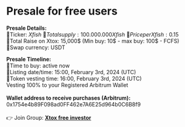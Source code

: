 # Presale for free users

**Presale Details:** \
🔹Ticker: $Xfish \
🔹Total supply: 100.000.000 Xfish \
🔹Price per Xfish: 0.15$ \
🔹Total Raise on Xtox: 15,000$ (Min buy: 10$ - max buy: 100$ - FCFS)\
🔹Swap currency: USDT

**Presale Timeline:** \
🔸Time to buy: active now \
🔸Listing date/time: 15:00, February 3rd, 2024 (UTC) \
🔸Token vesting time: 16:00, February 3rd, 2024 (UTC)\
Vesting 100% to your Registered Arbitrum Wallet\
\
**Wallet address to receive purchases (Arbitrum):** 0x1754e4b89F098ad0FF462e7A6E25d964b0C6B8f9\
\
👉 Join Group: [**Xtox free investor**](https://t.me/+ymTA\_Oy1kM1hM2Jl)
